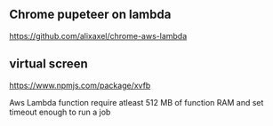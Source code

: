 
## Chrome pupeteer on lambda
https://github.com/alixaxel/chrome-aws-lambda

## virtual screen
https://www.npmjs.com/package/xvfb

 Aws Lambda function require atleast 512 MB of function RAM and set timeout enough to run a job

